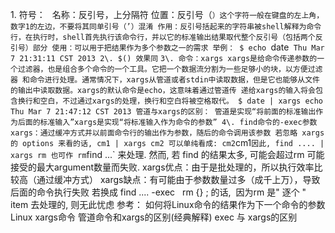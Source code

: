 1\. 符号：` ` 名称：反引号，上分隔符 位置：反引号（`）这个字符一般在键盘的左上角，数字1的左边，不要将其同单引号（’）混淆
作用：反引号括起来的字符串被shell解释为命令行，在执行时，shell首先执行该命令行，并以它的标准输出结果取代整个反引号（包括两个反引号）部分
使用：可以用于把结果作为多个参数之一的需求 举例： $ echo `date` Thu Mar 7 21:31:11 CST 2013 2\. $()
效果同` ` 3\. 命令：xargs xargs是给命令传递参数的一个过滤器，也是组合多个命令的一个工具。它把一个数据流分割为一些足够小的块，以方便过滤器
和命令进行处理。通常情况下，xargs从管道或者stdin中读取数据，但是它也能够从文件的输出中读取数据。xargs的默认命令是echo，这意味着通过管道传
递给xargs的输入将会包含换行和空白，不过通过xargs的处理，换行和空白将被空格取代。 $ date | xargs echo Thu Mar 7
21:47:12 CST 2013 管道与xargs的区别： 管道是实现“将前面的标准输出作为后面的标准输入”xargs是实现“将标准输入作为命令的参数”
4\. find命令的-exec参数 xargs：通过缓冲方式并以前面命令行的输出作为参数，随后的命令调用该参数 若忽略 xargs 的 options
来看的话, cm1 | xargs cm2 可以单纯看成: cm2 `cm1` 因此, find .... | xargs rm 也可作 rm `find
...` 来处理. 然而, 若 find 的结果太多, 可能会超过rm 可能接受的最大argument数量而失败.
xargs优点：由于是批处理的，所以执行效率比较高（通过缓冲方式） xargs缺点：有可能由于参数数量过多（成千上万），导致后面的命令执行失败 若换成
find .... -exec   rm {} \; 的话,  因为rm 是" 逐个 " item 去处理的, 则无此忧虑 参考：
如何将Linux命令的结果作为下一个命令的参数 Linux xargs命令 管道命令和xargs的区别(经典解释) exec 与 xargs的区别

